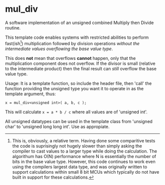 # mul_div
A software implementation of an unsigned combined Multiply then Divide routine.

This template code enables systems with restricted abilities to perform fast(ish[^1]) multiplication followed by division operations *without the intermediate values overflowing the base value type*.

This does **not** mean that overflows **cannot** happen, only that the multiplication component does not overflow.  If the divisor is small (relative to the intermediate product) then the final result can *still* overflow the base value type.

Usage:  It is a template function, so include the header file, then 'call' the function providing the unsigned type you want it to operate in as the template argument, thus:

```
x = mul_div<unsigned int>( a, b, c );
```
  
This will calculate `x = a * b / c` where all values are of 'unsigned int'.

All unsigned datatypes can be used in the template class from 'unsigned char' to 'unsigned long long int'.  Use as appropiate.

[^1]: This is, obviously, a relative term.  Having done some comparitive tests the code is suprisingly not hugely slower than simply asking the compiler to cast values to a larger type while doing the calculation.  The algorithum has O(N) performance where N is essentially the number of bits in the base value type. However, this code continues to work even using the compilers largest data type, and was originally written to support calculations within small 8 bit MCUs which typically do not have built in support for these calculations.

